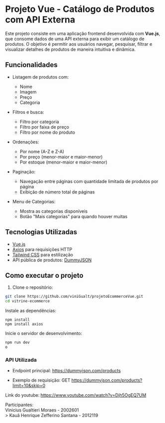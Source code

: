 # Projeto Vue - Catálogo de Produtos com API Externa

Este projeto consiste em uma aplicação frontend desenvolvida com **Vue.js**, que consome dados de uma API externa para exibir um catálogo de produtos. O objetivo é permitir aos usuários navegar, pesquisar, filtrar e visualizar detalhes de produtos de maneira intuitiva e dinâmica.

## Funcionalidades

- Listagem de produtos com:
  - Nome
  - Imagem
  - Preço
  - Categoria

- Filtros e busca:
  - Filtro por categoria
  - Filtro por faixa de preço
  - Filtro por nome do produto

- Ordenações:
  - Por nome (A-Z e Z-A)
  - Por preço (menor-maior e maior-menor)
  - Por estoque (menor-maior e maior-menor)

- Paginação:
  - Navegação entre páginas com quantidade limitada de produtos por página
  - Exibição de número total de páginas

- Menu de Categorias:
  - Mostra as categorias disponíveis
  - Botão "Mais categorias" para quando houver muitas

## Tecnologias Utilizadas

- [Vue.js](https://vuejs.org/)
- [Axios](https://axios-http.com/) para requisições HTTP
- [Tailwind CSS](https://tailwindcss.com/) para estilização
- API pública de produtos: [DummyJSON](https://dummyjson.com/products)

## Como executar o projeto

1. Clone o repositório:

```bash
git clone https://github.com/viniGualt/projetoEcommerceVue.git
cd vitrine-ecommerce
```

Instale as dependências:
```
npm install
npm install axios
```

Inicie o servidor de desenvolvimento:

```bash
npm run dev
o
```


### API Utilizada

- Endpoint principal: https://dummyjson.com/products

- Exemplo de requisição: GET https://dummyjson.com/products?limit=10&skip=0

Link do youtube: https://www.youtube.com/watch?v=Djh5OgEQ7UM

Participantes:<br>
Vinicius Gualtieri Moraes - 2002601 <br>>
Kauã Henrique Zefferino Santana - 2012119 